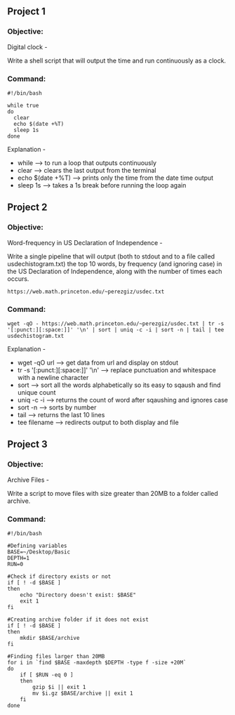 ## Project 1

### Objective:

Digital clock -

Write a shell script that will output the time and run continuously as a clock. 

### Command:
```
#!/bin/bash

while true
do
  clear
  echo $(date +%T)
  sleep 1s
done
```

Explanation -
* while --> to run a loop that outputs continuously
* clear --> clears the last output from the terminal
* echo $(date +%T) --> prints only the time from the date time output
* sleep 1s --> takes a 1s break before running the loop again

## Project 2

### Objective:

Word-frequency in US Declaration of Independence -

Write a single pipeline that will output (both to stdout and to a file called usdechistogram.txt) the top 10 words, by frequency (and ignoring case) in the US Declaration of Independence, along with the number of times each occurs.
```
https://web.math.princeton.edu/~perezgiz/usdec.txt
```

### Command: 
```
wget -qO - https://web.math.princeton.edu/~perezgiz/usdec.txt | tr -s '[:punct:][:space:]]' '\n' | sort | uniq -c -i | sort -n | tail | tee usdechistogram.txt
```

Explanation -
* wget -qO url --> get data from url and display on stdout
* tr -s '[:punct:][:space:]]' '\n' --> replace punctuation and whitespace with a newline character
* sort --> sort all the words alphabetically so its easy to sqaush and find unique count
* uniq -c -i --> returns the count of word after sqaushing and ignores case
* sort -n --> sorts by number
* tail --> returns the last 10 lines
* tee filename --> redirects output to both display and file

## Project 3

### Objective:

Archive Files -

Write a script to move files with size greater than 20MB to a folder called archive.

### Command:
```
#!/bin/bash

#Defining variables
BASE=~/Desktop/Basic
DEPTH=1
RUN=0

#Check if directory exists or not
if [ ! -d $BASE ]
then
	echo "Directory doesn't exist: $BASE"
	exit 1
fi

#Creating archive folder if it does not exist
if [ ! -d $BASE ]
then
	mkdir $BASE/archive
fi

#Finding files larger than 20MB
for i in `find $BASE -maxdepth $DEPTH -type f -size +20M`
do
	if [ $RUN -eq 0 ]
	then
		gzip $i || exit 1
		mv $i.gz $BASE/archive || exit 1
	fi
done
```

